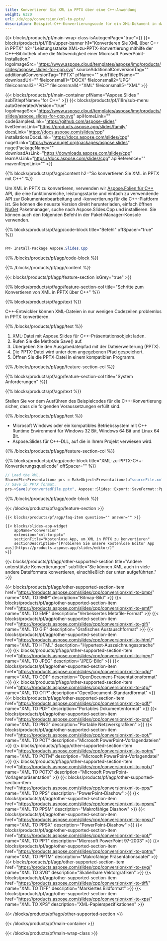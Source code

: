 ```yaml
---
title: Konvertieren Sie XML in PPTX über eine C++-Anwendung
weight: 6320
url: /de/cpp/conversion/xml-to-pptx/ 
description: Beispiel-C++-Konvertierungscode für ein XML-Dokument in das PPTX-Format. Verwenden Sie Beispielcode für die Batch-Konvertierung von XML in PPTX in einer beliebigen C++-Anwendung.
---
```


{{< blocks/products/pf/main-wrap-class isAutogenPage="true">}}
{{< blocks/products/pf/i18n/upper-banner h1="Konvertieren Sie XML über C++ in PPTX" h2="Leistungsstarke XML-zu-PPTX-Konvertierung mithilfe der C++-Bibliothek ohne die Notwendigkeit einer Microsoft PowerPoint-Installation." logoImageSrc="https://www.aspose.cloud/templates/aspose/img/products/slides/aspose_slides-for-cpp.svg" sourceAdditionalConversionTag="" additionalConversionTag="PPTX" pfName="" subTitlepfName="" downloadUrl="" fileiconsmall1="DOCX" fileiconsmall2="JPG" fileiconsmall3="PDF" fileiconsmall4="XML" fileiconsmall5="XML" >}}

{{< blocks/products/pf/main-container pfName="Aspose.Slides " subTitlepfName="for C++" >}}
{{< blocks/products/pf/i18n/sub-menu autoGeneratedVersion="true" logoImageSrc="https://www.aspose.cloud/templates/aspose/img/products/slides/aspose_slides-for-cpp.svg" apiHomeLink="" codeSamplesLink="https://github.com/aspose-slides" liveDemosLink="https://products.aspose.app/slides/family" docsLink="https://docs.aspose.com/slides/cpp" installationsDocsLink="https://docs.aspose.com/slides/cpp" nugetLink="https://www.nuget.org/packages/aspose.slides" nugetPackageName="" downloadAsLink="https://downloads.aspose.com/slides/cpp" learnAsLink="https://docs.aspose.com/slides/cpp" apiReference="" mavenRepoLink="" >}}

{{% blocks/products/pf/agp/content h2="So konvertieren Sie XML in PPTX mit C++" %}}

 Um XML in PPTX zu konvertieren, verwenden wir
 [Aspose.Folien für C++](https://products.aspose.com/slides/cpp)
 API, die eine funktionsreiche, leistungsstarke und einfach zu verwendende API zur Dokumentenbearbeitung und -konvertierung für die C++-Plattform ist. Sie können die neueste Version direkt herunterladen, einfach öffnen
 [NuGet](https://www.nuget.org/packages/aspose.slides)
 Paketmanager, suche nach
 Aspose.Slides.Cpp
 und installieren. Sie können auch den folgenden Befehl in der Paket-Manager-Konsole verwenden.

{{% blocks/products/pf/agp/code-block title="Befehl" offSpacer="true" %}}

```cs

PM> Install-Package Aspose.Slides.Cpp

```

{{% /blocks/products/pf/agp/code-block %}}

{{% /blocks/products/pf/agp/content %}}

{{< blocks/products/pf/agp/feature-section isGrey="true" >}}

{{% blocks/products/pf/agp/feature-section-col title="Schritte zum Konvertieren von XML in PPTX über C++" %}}

{{% blocks/products/pf/agp/text %}}

 C++-Entwickler können XML-Dateien in nur wenigen Codezeilen problemlos in PPTX konvertieren.

{{% /blocks/products/pf/agp/text %}}

1. XML-Datei mit Aspose.Slides für C++-Präsentationsobjekt laden.
1. Rufen Sie die Methode Save() auf.
1. Übergeben Sie den Ausgabedateipfad mit der Dateierweiterung (PPTX).
1. Die PPTX-Datei wird unter dem angegebenen Pfad gespeichert.
1. Öffnen Sie die PPTX-Datei in einem kompatiblen Programm.

{{% /blocks/products/pf/agp/feature-section-col %}}

{{% blocks/products/pf/agp/feature-section-col title="System Anforderungen" %}}

{{% blocks/products/pf/agp/text %}}

 Stellen Sie vor dem Ausführen des Beispielcodes für die C++-Konvertierung sicher, dass die folgenden Voraussetzungen erfüllt sind.

{{% /blocks/products/pf/agp/text %}}

- Microsoft Windows oder ein kompatibles Betriebssystem mit C++ Runtime Environment für Windows 32 Bit, Windows 64 Bit und Linux 64 Bit.
- Aspose.Slides für C++-DLL, auf die in Ihrem Projekt verwiesen wird.

{{% /blocks/products/pf/agp/feature-section-col %}}

{{% blocks/products/pf/agp/code-block title="XML-zu-PPTX-C++-Konvertierungsquellcode" offSpacer="" %}}

```cs
// Load the XML.
SharedPtr<Presentation> prs = MakeObject<Presentation>(u"sourceFile.xml");
// Save in PPTX format.
prs->Save(u"convertedFile.pptx", Aspose::Slides::Export::SaveFormat::Pptx);

```

{{% /blocks/products/pf/agp/code-block %}}

{{< /blocks/products/pf/agp/feature-section >}}

    {{< blocks/products/pf/agp/faq-item question="" answer="" >}}
 

<!-- aboutfile Starts -->

<!-- aboutfile Ends -->

    {{< blocks/slides-app-widget 
        appName="conversion"
        extension="xml-to-pptx"
        sectionTitle="Kostenlose App, um XML in PPTX zu konvertieren" 
        sectionDescription="[Probieren Sie unsere kostenlose Editor App aus](https://products.aspose.app/slides/editor/)" 
    >}}
    
{{< blocks/products/pf/agp/other-supported-section title="Andere unterstützte Konvertierungen" subTitle="Sie können XML auch in viele andere Dateiformate konvertieren, einschließlich der unten aufgeführten." >}}

{{< blocks/products/pf/agp/other-supported-section-item href="https://products.aspose.com/slides/cpp/conversion/xml-to-bmp/" name="XML TO BMP" description="Bitmap-Bild" >}}
{{< blocks/products/pf/agp/other-supported-section-item href="https://products.aspose.com/slides/cpp/conversion/xml-to-emf/" name="XML TO EMF" description="Verbessertes Metafile-Format" >}}
{{< blocks/products/pf/agp/other-supported-section-item href="https://products.aspose.com/slides/cpp/conversion/xml-to-gif/" name="XML TO GIF" description="Grafisches Austauschformat" >}}
{{< blocks/products/pf/agp/other-supported-section-item href="https://products.aspose.com/slides/cpp/conversion/xml-to-html/" name="XML TO HTML" description="Hypertext-Auszeichnungssprache" >}}
{{< blocks/products/pf/agp/other-supported-section-item href="https://products.aspose.com/slides/cpp/conversion/xml-to-jpeg/" name="XML TO JPEG" description="JPEG-Bild" >}}
{{< blocks/products/pf/agp/other-supported-section-item href="https://products.aspose.com/slides/cpp/conversion/xml-to-odp/" name="XML TO ODP" description="OpenDocument-Präsentationsformat" >}}
{{< blocks/products/pf/agp/other-supported-section-item href="https://products.aspose.com/slides/cpp/conversion/xml-to-otp/" name="XML TO OTP" description="OpenDocument-Standardformat" >}}
{{< blocks/products/pf/agp/other-supported-section-item href="https://products.aspose.com/slides/cpp/conversion/xml-to-pdf/" name="XML TO PDF" description="Portables Dokumentenformat" >}}
{{< blocks/products/pf/agp/other-supported-section-item href="https://products.aspose.com/slides/cpp/conversion/xml-to-png/" name="XML TO PNG" description="Portable Netzwerkgrafiken" >}}
{{< blocks/products/pf/agp/other-supported-section-item href="https://products.aspose.com/slides/cpp/conversion/xml-to-pot/" name="XML TO POT" description="Microsoft PowerPoint-Vorlagendateien" >}}
{{< blocks/products/pf/agp/other-supported-section-item href="https://products.aspose.com/slides/cpp/conversion/xml-to-potm/" name="XML TO POTM" description="Microsoft PowerPoint-Vorlagendatei" >}}
{{< blocks/products/pf/agp/other-supported-section-item href="https://products.aspose.com/slides/cpp/conversion/xml-to-potx/" name="XML TO POTX" description="Microsoft PowerPoint-Vorlagenpräsentation" >}}
{{< blocks/products/pf/agp/other-supported-section-item href="https://products.aspose.com/slides/cpp/conversion/xml-to-pps/" name="XML TO PPS" description="PowerPoint-Diashow" >}}
{{< blocks/products/pf/agp/other-supported-section-item href="https://products.aspose.com/slides/cpp/conversion/xml-to-ppsm/" name="XML TO PPSM" description="Makrofähige Diashow" >}}
{{< blocks/products/pf/agp/other-supported-section-item href="https://products.aspose.com/slides/cpp/conversion/xml-to-ppsx/" name="XML TO PPSX" description="PowerPoint-Diashow" >}}
{{< blocks/products/pf/agp/other-supported-section-item href="https://products.aspose.com/slides/cpp/conversion/xml-to-ppt/" name="XML TO PPT" description="Microsoft PowerPoint 97-2003" >}}
{{< blocks/products/pf/agp/other-supported-section-item href="https://products.aspose.com/slides/cpp/conversion/xml-to-pptm/" name="XML TO PPTM" description="Makrofähige Präsentationsdatei" >}}
{{< blocks/products/pf/agp/other-supported-section-item href="https://products.aspose.com/slides/cpp/conversion/xml-to-svg/" name="XML TO SVG" description="Skalierbare Vektorgrafiken" >}}
{{< blocks/products/pf/agp/other-supported-section-item href="https://products.aspose.com/slides/cpp/conversion/xml-to-tiff/" name="XML TO TIFF" description="Markiertes Bildformat" >}}
{{< blocks/products/pf/agp/other-supported-section-item href="https://products.aspose.com/slides/cpp/conversion/xml-to-xps/" name="XML TO XPS" description="XML-Papierspezifikationen" >}}

{{< /blocks/products/pf/agp/other-supported-section >}}

{{< /blocks/products/pf/main-container >}}
    
{{< /blocks/products/pf/main-wrap-class >}}